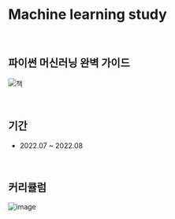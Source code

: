 # Machine learning study  
<br/>

## 파이썬 머신러닝 완벽 가이드  
![책](https://github.com/Ji-eun-Kim/Machine-learning-study/assets/124686375/000684d1-f07a-4314-8506-0d21f7095a2d) <br/>


<br/>


## 기간
- 2022.07 ~ 2022.08 <br/>


<br/>

## 커리큘럼
 ![image](https://github.com/Ji-eun-Kim/Machine-learning-study/assets/124686375/6fe7b041-1774-47bb-896e-e8074bda6e67)

